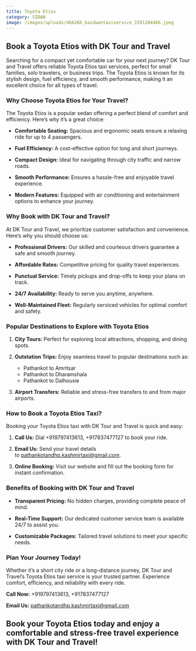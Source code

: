 ```yaml
---
title: Toyota Etios
category: SIDAN
image: /images/uploads/466266_baidwantaxiservice_1591284466.jpeg
---
```


  ## **Book a Toyota Etios with DK Tour and Travel**


  Searching for a compact yet comfortable car for your next journey? DK Tour and Travel offers reliable Toyota Etios taxi services, perfect for small families, solo travelers, or business trips. The Toyota Etios is known for its stylish design, fuel efficiency, and smooth performance, making it an excellent choice for all types of travel.


  ### **Why Choose Toyota Etios for Your Travel?**


  The Toyota Etios is a popular sedan offering a perfect blend of comfort and efficiency. Here’s why it’s a great choice:


  * **Comfortable Seating:** Spacious and ergonomic seats ensure a relaxing ride for up to 4 passengers.

  * **Fuel Efficiency:** A cost-effective option for long and short journeys.

  * **Compact Design:** Ideal for navigating through city traffic and narrow roads.

  * **Smooth Performance:** Ensures a hassle-free and enjoyable travel experience.

  * **Modern Features:** Equipped with air conditioning and entertainment options to enhance your journey.


  ### **Why Book with DK Tour and Travel?**


  At DK Tour and Travel, we prioritize customer satisfaction and convenience. Here’s why you should choose us:


  * **Professional Drivers:** Our skilled and courteous drivers guarantee a safe and smooth journey.

  * **Affordable Rates:** Competitive pricing for quality travel experiences.

  * **Punctual Service:** Timely pickups and drop-offs to keep your plans on track.

  * **24/7 Availability:** Ready to serve you anytime, anywhere.

  * **Well-Maintained Fleet:** Regularly serviced vehicles for optimal comfort and safety.


  ### **Popular Destinations to Explore with Toyota Etios**


  1. **City Tours:** Perfect for exploring local attractions, shopping, and dining spots.

  2. **Outstation Trips:** Enjoy seamless travel to popular destinations such as:

     * Pathankot to Amritsar
     * Pathankot to Dharamshala
     * Pathankot to Dalhousie
  3. **Airport Transfers:** Reliable and stress-free transfers to and from major airports.


  ### **How to Book a Toyota Etios Taxi?**


  Booking your Toyota Etios taxi with DK Tour and Travel is quick and easy:


  1. **Call Us:** Dial +919797413613, +917837477127 to book your ride.

  2. **Email Us:** Send your travel details to [pathankotandhp.kashmirtaxi@gmail.com](<>).

  3. **Online Booking:** Visit our website and fill out the booking form for instant confirmation.


  ### **Benefits of Booking with DK Tour and Travel**


  * **Transparent Pricing:** No hidden charges, providing complete peace of mind.

  * **Real-Time Support:** Our dedicated customer service team is available 24/7 to assist you.

  * **Customizable Packages:** Tailored travel solutions to meet your specific needs.


  ### **Plan Your Journey Today!**


  Whether it’s a short city ride or a long-distance journey, DK Tour and Travel’s Toyota Etios taxi service is your trusted partner. Experience comfort, efficiency, and reliability with every ride.


  **Call Now:** +919797413613, +917837477127

  **Email Us:** [pathankotandhp.kashmirtaxi@gmail.com](<>)


  Book your Toyota Etios today and enjoy a comfortable and stress-free travel experience with DK Tour and Travel!
---

